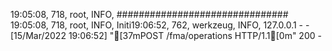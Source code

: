 19:05:08, 718, root, INFO, ###############################
19:05:08, 718, root, INFO, Initi19:06:52, 762, werkzeug, INFO, 127.0.0.1 - - [15/Mar/2022 19:06:52] "[37mPOST /fma/operations HTTP/1.1[0m" 200 -
